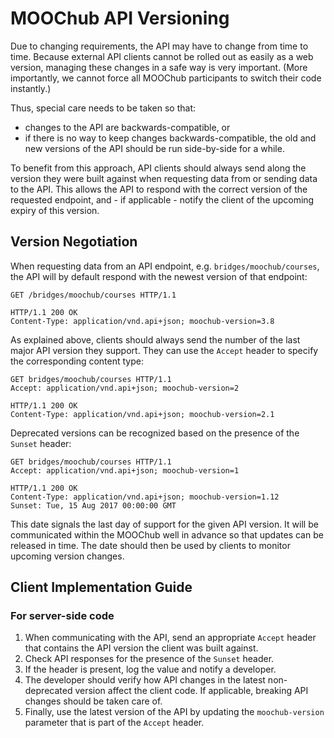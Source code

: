 # MOOChub API Versioning

Due to changing requirements, the API may have to change from time to time.
Because external API clients cannot be rolled out as easily as a web version, managing these changes in a safe way is very important.
(More importantly, we cannot force all MOOChub participants to switch their code instantly.)

Thus, special care needs to be taken so that:

- changes to the API are backwards-compatible, or
- if there is no way to keep changes backwards-compatible, the old and new versions of the API should be run side-by-side for a while.

To benefit from this approach, API clients should always send along the version they were built against when requesting data from or sending data to the API.
This allows the API to respond with the correct version of the requested endpoint, and - if applicable - notify the client of the upcoming expiry of this version.

## Version Negotiation

When requesting data from an API endpoint, e.g. `bridges/moochub/courses`, the API will by default respond with the newest version of that endpoint:

~~~http
GET /bridges/moochub/courses HTTP/1.1

HTTP/1.1 200 OK
Content-Type: application/vnd.api+json; moochub-version=3.8
~~~

As explained above, clients should always send the number of the last major API version they support.
They can use the `Accept` header to specify the corresponding content type:

~~~http
GET bridges/moochub/courses HTTP/1.1
Accept: application/vnd.api+json; moochub-version=2

HTTP/1.1 200 OK
Content-Type: application/vnd.api+json; moochub-version=2.1
~~~

Deprecated versions can be recognized based on the presence of the `Sunset` header:

~~~http
GET bridges/moochub/courses HTTP/1.1
Accept: application/vnd.api+json; moochub-version=1

HTTP/1.1 200 OK
Content-Type: application/vnd.api+json; moochub-version=1.12
Sunset: Tue, 15 Aug 2017 00:00:00 GMT
~~~

This date signals the last day of support for the given API version.
It will be communicated within the MOOChub well in advance so that updates can be released in time.
The date should then be used by clients to monitor upcoming version changes.

## Client Implementation Guide

### For server-side code

1. When communicating with the API, send an appropriate `Accept` header that contains the API version the client was built against.
2. Check API responses for the presence of the `Sunset` header.
3. If the header is present, log the value and notify a developer.
4. The developer should verify how API changes in the latest non-deprecated version affect the client code.
   If applicable, breaking API changes should be taken care of.
5. Finally, use the latest version of the API by updating the `moochub-version` parameter that is part of the `Accept` header.
